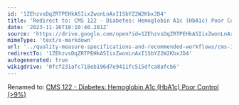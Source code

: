 ```yaml
---
id: '1ZEhzvsDqZRTPEHkASIixZwonLnAxI1SbYZ2W2KbxJD4'
title: 'Redirect to: CMS 122 - Diabetes: Hemoglobin A1c (HbA1c) Poor Control (>9%)'
date: '2023-11-16T18:10:40.281Z'
source: 'https://drive.google.com/open?id=1ZEhzvsDqZRTPEHkASIixZwonLnAxI1SbYZ2W2KbxJD4'
mimeType: 'text/x-markdown'
url: '../quality-measure-specifications-and-recommended-workflows/cms-122-diabetes-hemoglobin-a1c-hba1c-poor-control-greater9.md'
redirectTo: '1ZEhzvsDqZRTPEHkASIixZwonLnAxI1SbYZ2W2KbxJD4'
autogenerated: true
wikigdrive: '0fcf231afc718eb196d7e9411fc515dfca8afcb6'
---
```

Renamed to: [CMS 122 - Diabetes: Hemoglobin A1c (HbA1c) Poor Control (>9%)](../quality-measure-specifications-and-recommended-workflows/cms-122-diabetes-hemoglobin-a1c-hba1c-poor-control-greater9.md)
